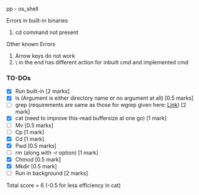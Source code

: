 pp - os_shell

Errors in built-in binaries
1. cd command not present

Other known Errors
1. Arrow keys do not work
2. \ in the end has different action for inbuilt cmd and implemented cmd

### TO-DOs
- [x] Run built-in [2 marks]
- [x] ls (Argument is either directory name or no argument at all) [0.5 marks] 
- [ ] grep (requirements are same as those for wgrep given here: [Link](https://github.com/remzi-arpacidusseau/ostep-projects/tree/master/initial-utilities)) [2 mark]
- [x] cat (need to improve this-read buffersize at one go) [1 mark]
- [ ] Mv [0.5 marks]
- [ ] Cp [1 mark]
- [x] Cd [1 mark]
- [x] Pwd [0.5 marks]
- [ ] rm (along with -r option) [1 mark]
- [x] Chmod [0.5 mark]
- [x] Mkdir [0.5 mark]
- [ ] Run in background [2 marks]

Total score = 6 (-0.5 for less efficiency in cat)